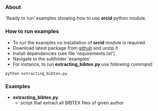 ### About

'Ready to run' examples showing how to use **orcid** python module.

### How to run examples
* To run the examples no installation of **orcid** module is required.
* Download latest package from [github](https://github.com/scholrly/orcid-python) and unzip it
* Install dependencies (see file 'requirements.txt')
* Navigate to the subfolder 'examples'
* For instance, to run **extracting_bibtex.py** use following command:
```
python extracting_bibtex.py
```

### Examples
* **extracting_bibtex.py**
    - script that extract all BIBTEX files of given author
